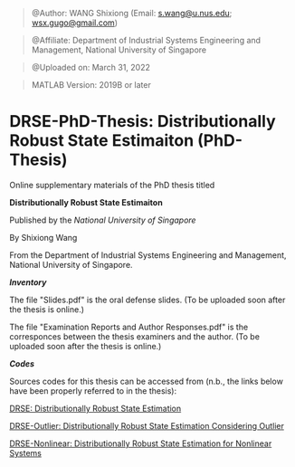 > @Author: WANG Shixiong (Email: <s.wang@u.nus.edu>; <wsx.gugo@gmail.com>)

> @Affiliate: Department of Industrial Systems Engineering and Management, National University of Singapore

> @Uploaded on: March 31, 2022

> MATLAB Version: 2019B or later

# DRSE-PhD-Thesis: Distributionally Robust State Estimaiton (PhD-Thesis)

Online supplementary materials of the PhD thesis titled 

**Distributionally Robust State Estimaiton**

Published by the _National University of Singapore_ 

By Shixiong Wang

From the Department of Industrial Systems Engineering and Management, National University of Singapore.

***Inventory***

The file "Slides.pdf" is the oral defense slides. (To be uploaded soon after the thesis is online.)

The file "Examination Reports and Author Responses.pdf" is the corresponces between the thesis examiners and the author. (To be uploaded soon after the thesis is online.)

***Codes***

Sources codes for this thesis can be accessed from (n.b., the links below have been properly referred to in the thesis):

[DRSE: Distributionally Robust State Estimation](https://github.com/Spratm-Asleaf/DRSE)

[DRSE-Outlier: Distributionally Robust State Estimation Considering Outlier](https://github.com/Spratm-Asleaf/DRSE-Outlier)

[DRSE-Nonlinear: Distributionally Robust State Estimation for Nonlinear Systems](https://github.com/Spratm-Asleaf/DRSE-Nonlinear)


